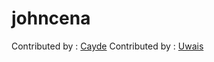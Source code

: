 # johncena

Contributed by : [Cayde](https://github.com/Caydastrophe)
Contributed by : [Uwais](https://github.com/uwaisjadwat)